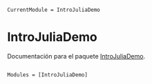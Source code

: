 ```@meta
CurrentModule = IntroJuliaDemo
```

# IntroJuliaDemo

Documentación para el paquete [IntroJuliaDemo](https://github.com/r2cp/IntroJuliaDemo.jl).

```@index
```

```@autodocs
Modules = [IntroJuliaDemo]
```
